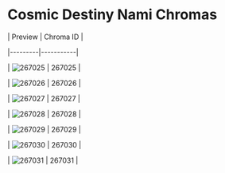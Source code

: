 # Cosmic Destiny Nami Chromas


| Preview | Chroma ID |

|---------|-----------|

| ![267025](https://raw.communitydragon.org/latest/plugins/rcp-be-lol-game-data/global/default/v1/champion-chroma-images/267/267025.png) | 267025 |

| ![267026](https://raw.communitydragon.org/latest/plugins/rcp-be-lol-game-data/global/default/v1/champion-chroma-images/267/267026.png) | 267026 |

| ![267027](https://raw.communitydragon.org/latest/plugins/rcp-be-lol-game-data/global/default/v1/champion-chroma-images/267/267027.png) | 267027 |

| ![267028](https://raw.communitydragon.org/latest/plugins/rcp-be-lol-game-data/global/default/v1/champion-chroma-images/267/267028.png) | 267028 |

| ![267029](https://raw.communitydragon.org/latest/plugins/rcp-be-lol-game-data/global/default/v1/champion-chroma-images/267/267029.png) | 267029 |

| ![267030](https://raw.communitydragon.org/latest/plugins/rcp-be-lol-game-data/global/default/v1/champion-chroma-images/267/267030.png) | 267030 |

| ![267031](https://raw.communitydragon.org/latest/plugins/rcp-be-lol-game-data/global/default/v1/champion-chroma-images/267/267031.png) | 267031 |